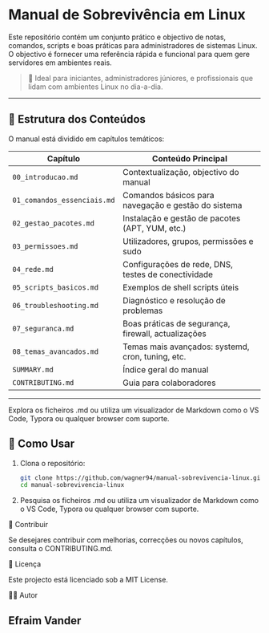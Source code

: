 # Manual de Sobrevivência em Linux

Este repositório contém um conjunto prático e objectivo de notas, comandos, scripts e boas práticas para administradores de sistemas Linux. O objectivo é fornecer uma referência rápida e funcional para quem gere servidores em ambientes reais.

> 📘 Ideal para iniciantes, administradores júniores, e profissionais que lidam com ambientes Linux no dia-a-dia.

---

## 📂 Estrutura dos Conteúdos

O manual está dividido em capítulos temáticos:

| Capítulo                         | Conteúdo Principal                                      |
|----------------------------------|----------------------------------------------------------|
| `00_introducao.md`               | Contextualização, objectivo do manual                   |
| `01_comandos_essenciais.md`      | Comandos básicos para navegação e gestão do sistema     |
| `02_gestao_pacotes.md`           | Instalação e gestão de pacotes (APT, YUM, etc.)         |
| `03_permissoes.md`               | Utilizadores, grupos, permissões e sudo                 |
| `04_rede.md`                     | Configurações de rede, DNS, testes de conectividade     |
| `05_scripts_basicos.md`          | Exemplos de shell scripts úteis                         |
| `06_troubleshooting.md`          | Diagnóstico e resolução de problemas                    |
| `07_seguranca.md`                | Boas práticas de segurança, firewall, actualizações     |
| `08_temas_avancados.md`          | Temas mais avançados: systemd, cron, tuning, etc.       |
| `SUMMARY.md`                     | Índice geral do manual                                  |
| `CONTRIBUTING.md`                | Guia para colaboradores                                 |

---

Explora os ficheiros .md ou utiliza um visualizador de Markdown como o VS Code, Typora ou qualquer browser com suporte.



## 🚀 Como Usar

1. Clona o repositório:
   ```bash
   git clone https://github.com/wagner94/manual-sobrevivencia-linux.git
   cd manual-sobrevivencia-linux
2. Pesquisa os ficheiros .md ou utiliza um visualizador de Markdown como o VS Code, Typora ou qualquer browser com suporte.

🤝 Contribuir

Se desejares contribuir com melhorias, correcções ou novos capítulos, consulta o CONTRIBUTING.md.

📄 Licença

Este projecto está licenciado sob a MIT License.

🧑‍💻 Autor

Efraim Vander 
---

